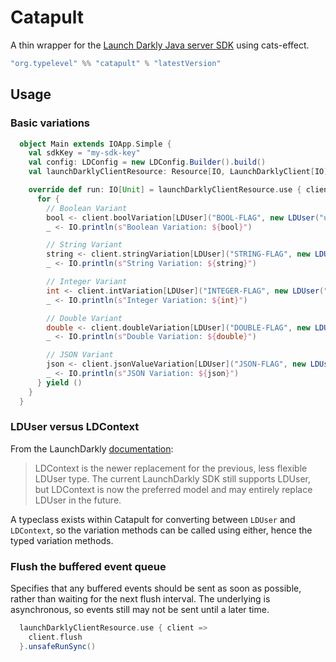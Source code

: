# Catapult

A thin wrapper for the [Launch Darkly Java server SDK](https://github.com/launchdarkly/java-server-sdk) using cats-effect.

```sbt
"org.typelevel" %% "catapult" % "latestVersion"
```

## Usage

### Basic variations

```scala
  object Main extends IOApp.Simple {
    val sdkKey = "my-sdk-key"
    val config: LDConfig = new LDConfig.Builder().build()
    val launchDarklyClientResource: Resource[IO, LaunchDarklyClient[IO]] = LaunchDarklyClient.resource[IO](sdkKey, config)

    override def run: IO[Unit] = launchDarklyClientResource.use { client =>
      for {
        // Boolean Variant
        bool <- client.boolVariation[LDUser]("BOOL-FLAG", new LDUser("user-identifier"), defaultValue = false)
        _ <- IO.println(s"Boolean Variation: ${bool}")

        // String Variant
        string <- client.stringVariation[LDUser]("STRING-FLAG", new LDUser("user-identifier"), defaultValue = "default-string")
        _ <- IO.println(s"String Variation: ${string}")

        // Integer Variant
        int <- client.intVariation[LDUser]("INTEGER-FLAG", new LDUser("user-identifier"), defaultValue = 0)
        _ <- IO.println(s"Integer Variation: ${int}")

        // Double Variant
        double <- client.doubleVariation[LDUser]("DOUBLE-FLAG", new LDUser("user-identifier"), defaultValue = 0.00D)
        _ <- IO.println(s"Double Variation: ${double}")

        // JSON Variant
        json <- client.jsonValueVariation[LDUser]("JSON-FLAG", new LDUser("user-identifier"), defaultValue = LDValue.of("{}"))
        _ <- IO.println(s"JSON Variation: ${json}")
      } yield ()
    }
  }
```

### LDUser versus LDContext

From the LaunchDarkly [documentation](https://javadoc.io/doc/com.launchdarkly/launchdarkly-java-server-sdk/latest/com/launchdarkly/sdk/LDContext.html):

> LDContext is the newer replacement for the previous, less flexible LDUser type. The current LaunchDarkly SDK still supports LDUser, but
LDContext is now the preferred model and may entirely replace LDUser in the future.

A typeclass exists within Catapult for converting between `LDUser` and `LDContext`, so the variation methods can be called using either, hence the typed variation methods.

### Flush the buffered event queue

Specifies that any buffered events should be sent as soon as possible, rather than waiting for the next flush interval. 
The underlying is asynchronous, so events still may not be sent until a later time.

```scala
  launchDarklyClientResource.use { client =>
    client.flush
  }.unsafeRunSync()
```
